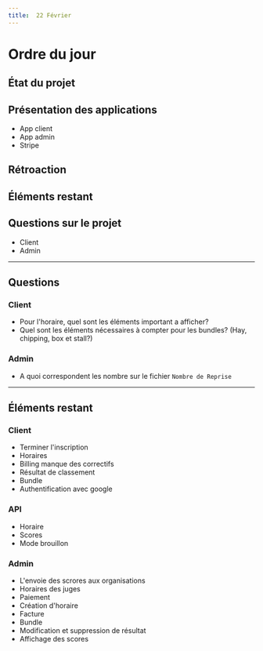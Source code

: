 ```yaml
---
title:  22 Février
---
```


# Ordre du jour
## État du projet
## Présentation des applications
- App client
- App admin
- Stripe
## Rétroaction
## Éléments restant
## Questions sur le projet
- Client
- Admin

---

## Questions
### Client
- Pour l'horaire, quel sont les éléments important a afficher?
- Quel sont les éléments nécessaires à compter pour les bundles? (Hay, chipping, box et stall?)

### Admin
- A quoi correspondent les nombre sur le fichier `Nombre de Reprise`

--- 

## Éléments restant
### Client
- Terminer l'inscription
- Horaires
- Billing manque des correctifs
- Résultat de classement
- Bundle
- Authentification avec google

### API
- Horaire
- Scores
- Mode brouillon
  
### Admin
- L'envoie des scrores aux organisations
- Horaires des juges
- Paiement
- Création d'horaire
- Facture
- Bundle
- Modification et suppression de résultat
- Affichage des scores